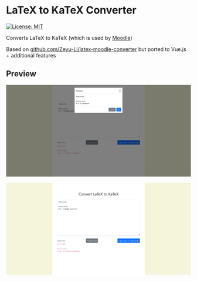# LaTeX to KaTeX Converter

[![License: MIT](https://img.shields.io/badge/License-MIT-blue.svg)](https://opensource.org/licenses/MIT) 

Converts LaTeX to KaTeX (which is used by [Moodle](https://moodle.org/)) 

Based on [github.com/Zeyu-Li/latex-moodle-converter](https://github.com/Zeyu-Li/latex-moodle-converter) but ported to Vue.js + additional features

## Preview

![screenshot1](screenshot1.png)

![screenshot](screenshot2.png)

